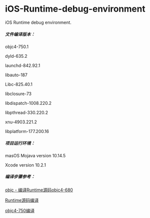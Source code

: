 # iOS-Runtime-debug-environment
iOS Runtime debug environment.

##### 文件编译版本：

objc4-750.1

dyld-635.2

launchd-842.92.1

libauto-187

Libc-825.40.1

libclosure-73

libdispatch-1008.220.2

libpthread-330.220.2

xnu-4903.221.2

libplatform-177.200.16

##### 项目运行环境：

masOS Mojava version 10.14.5

Xcode version 10.2.1

##### 编译步骤参考：

[objc - 编译Runtime源码objc4-680](https://blog.csdn.net/WOTors/article/details/52489464)

[Runtime源码编译](https://www.jianshu.com/p/4e20e227b196)

[objc4-750编译](https://www.jianshu.com/p/28150fa0c085)
